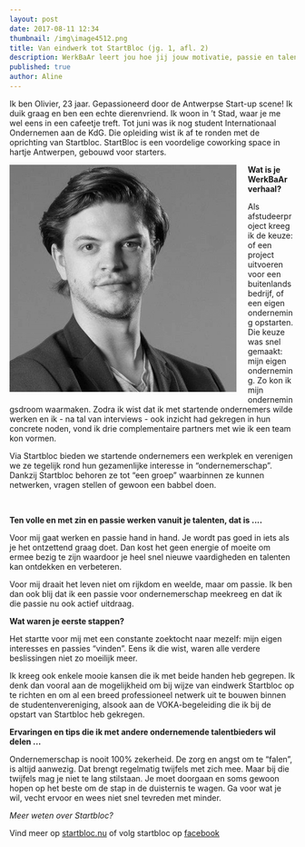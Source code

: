 ```yaml
---
layout: post
date: 2017-08-11 12:34
thumbnail: /img\image4512.png
title: Van eindwerk tot StartBloc (jg. 1, afl. 2)
description: WerkBaAr leert jou hoe jij jouw motivatie, passie en talent onder woorden brengt en hoe je jouw werkdroom verwerkt tot een WerkBaAr verhaal.
published: true
author: Aline
---
```




Ik ben Olivier, 23 jaar. Gepassioneerd door de Antwerpse Start-up scene! Ik duik graag en ben een echte dierenvriend. Ik woon in ’t Stad, waar je me wel eens in een cafeetje treft. Tot juni was ik nog student Internationaal Ondernemen aan de KdG. Die opleiding wist ik af te ronden met de oprichting van Startbloc. StartBloc is een voordelige coworking space in hartje Antwerpen, gebouwd voor starters.

<img alt="Olivier" class="img-responsive" style="float: left;margin:0 20px 15px 0" src="/img\image4512.png">

**Wat is je WerkBaAr verhaal?**

Als afstudeerproject kreeg ik de keuze: of een project uitvoeren voor een buitenlands bedrijf, of een eigen onderneming opstarten. Die keuze was snel gemaakt: mijn eigen onderneming. Zo kon ik mijn ondernemingsdroom waarmaken.  Zodra ik wist dat ik met startende ondernemers wilde werken en ik - na tal van interviews - ook inzicht had gekregen in hun concrete noden, vond ik drie complementaire partners met wie ik een team kon vormen.

Via Startbloc bieden we startende ondernemers een werkplek en verenigen we ze tegelijk rond hun gezamenlijke interesse in “ondernemerschap”. Dankzij Startbloc behoren ze tot “een groep” waarbinnen ze kunnen netwerken, vragen stellen of gewoon een babbel doen.

<br>

**Ten volle en met zin en passie werken vanuit je talenten, dat is ....**

Voor mij gaat werken en passie hand in hand. Je wordt pas goed in iets als je het ontzettend graag doet. Dan kost het geen energie of moeite om ermee bezig te zijn waardoor je heel snel nieuwe vaardigheden en talenten kan ontdekken en verbeteren.

Voor mij draait het leven niet om rijkdom en weelde, maar om passie. Ik ben dan ook blij dat ik een passie voor ondernemerschap meekreeg en dat ik die passie nu ook actief uitdraag.

**Wat waren je eerste stappen?**

Het startte voor mij met een constante zoektocht naar mezelf: mijn eigen interesses en passies “vinden”. Eens ik die wist, waren alle verdere beslissingen niet zo moeilijk meer.

Ik kreeg ook enkele mooie kansen die ik met beide handen heb gegrepen. Ik denk dan vooral aan de mogelijkheid om bij wijze van eindwerk Startbloc op te richten en om al een breed professioneel netwerk uit te bouwen binnen de studentenvereniging, alsook aan de VOKA-begeleiding die ik bij de opstart van Startbloc heb gekregen.

**Ervaringen en tips die ik met andere ondernemende talentbieders wil delen ...**

Ondernemerschap is nooit 100% zekerheid. De zorg en angst om te “falen”, is altijd aanwezig. Dat brengt regelmatig twijfels met zich mee. Maar bij die twijfels mag je niet te lang stilstaan. Je moet doorgaan en soms gewoon hopen op het beste om de stap in de duisternis te wagen. Ga voor wat je wil, vecht ervoor en wees niet snel tevreden met minder.

*Meer weten over Startbloc?*

Vind meer op [startbloc.nu](http://startbloc.nu/) of volg startbloc op [facebook](https://www.facebook.com/StartBlocNU/)
